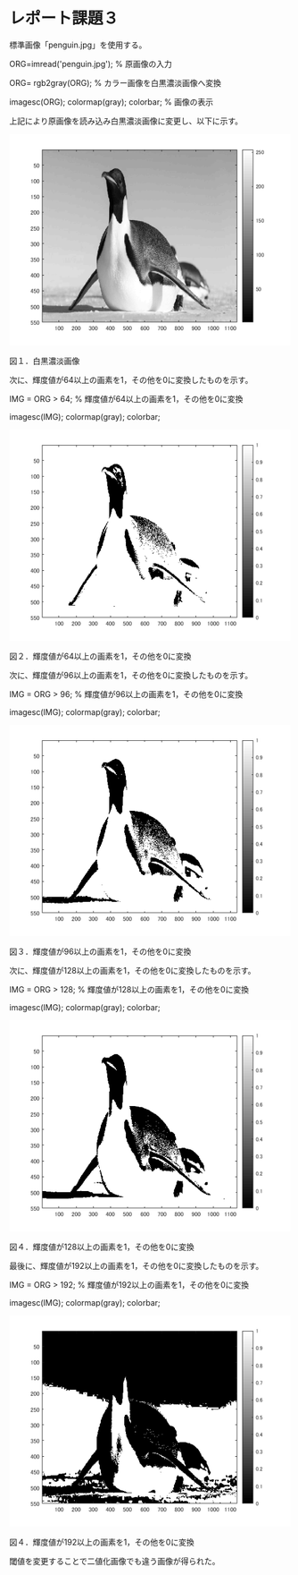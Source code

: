 # レポート課題３

標準画像「penguin.jpg」を使用する。

ORG=imread('penguin.jpg'); % 原画像の入力

ORG= rgb2gray(ORG); % カラー画像を白黒濃淡画像へ変換

imagesc(ORG); colormap(gray); colorbar; % 画像の表示

上記により原画像を読み込み白黒濃淡画像に変更し、以下に示す。

![原画像](https://github.com/broccoly009/kadai/blob/master/image/kadai3-1.png)

図１．白黒濃淡画像



次に、輝度値が64以上の画素を1，その他を0に変換したものを示す。

IMG = ORG > 64; % 輝度値が64以上の画素を1，その他を0に変換

imagesc(IMG); colormap(gray); colorbar;

![原画像](https://github.com/broccoly009/kadai/blob/master/image/kadai3-2.png)

図２．輝度値が64以上の画素を1，その他を0に変換



次に、輝度値が96以上の画素を1，その他を0に変換したものを示す。

IMG = ORG > 96; % 輝度値が96以上の画素を1，その他を0に変換

imagesc(IMG); colormap(gray); colorbar;

![原画像](https://github.com/broccoly009/kadai/blob/master/image/kadai3-3.png)

図３．輝度値が96以上の画素を1，その他を0に変換



次に、輝度値が128以上の画素を1，その他を0に変換したものを示す。

IMG = ORG > 128; % 輝度値が128以上の画素を1，その他を0に変換

imagesc(IMG); colormap(gray); colorbar;

![原画像](https://github.com/broccoly009/kadai/blob/master/image/kadai3-4.png)

図４．輝度値が128以上の画素を1，その他を0に変換



最後に、輝度値が192以上の画素を1，その他を0に変換したものを示す。

IMG = ORG > 192; % 輝度値が192以上の画素を1，その他を0に変換

imagesc(IMG); colormap(gray); colorbar;

![原画像](https://github.com/broccoly009/kadai/blob/master/image/kadai3-5.png)

図４．輝度値が192以上の画素を1，その他を0に変換

閾値を変更することで二値化画像でも違う画像が得られた。

